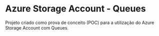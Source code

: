 # Azure Storage Account - Queues
Projeto criado como prova de conceito (POC) para a utilização do Azure Storage Account com Queues.
